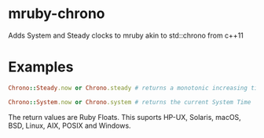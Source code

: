 # mruby-chrono

Adds System and Steady clocks to mruby akin to std::chrono from c++11

Examples
========
```ruby
Chrono::Steady.now or Chrono.steady # returns a monotonic increasing timestamp, usefull for Benchmarking
```

```ruby
Chrono::System.now or Chrono.system # returns the current System Time
```

The return values are Ruby Floats.
This suports HP-UX, Solaris, macOS, BSD, Linux, AIX, POSIX and Windows.